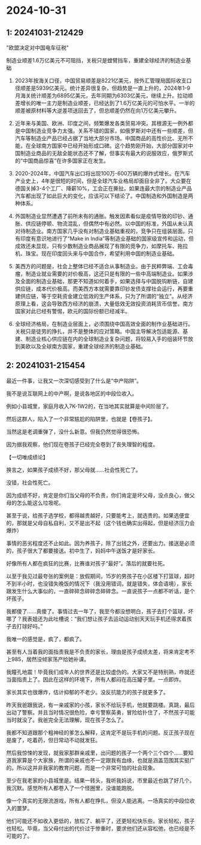 # 2024-10-31

## 1: 20241031-212429

"欧盟决定对中国电车征税"

制造业顺差1.6万亿美元不可阻挡，关税只是螳臂挡车，重建全球经济的制造业基础

1. 2023年按海关口径，中国贸易顺差是8221亿美元，按外汇管理局国际收支口径顺差是5939亿美元。统计差异很复杂，但趋势是一直上升的，2024年1-9月海关统计顺差为6895亿美元，去年同期为6303亿美元，继续上升。拉动顺差增长的唯一主力是制造业顺差，已经达到了1.6万亿美元的可怕水平。一半的顺差被原材料等大逆差项送回去了，但总顺差仍然在向1万亿美元攀升。

2. 近年来与美国、欧洲、印度之间，频繁爆发各类贸易冲突。其根源无一例外都是中国制造业竞争力太强。关系不错的国家，如俄罗斯对中还有一些顺差，但汽车等制造业产品已经占据了当地大部分市场。中国商品的高性价比、无所不能，在全球南方国家中已经开始形成口碑。这个趋势刚开始，大部分国家对中国制造业商品的无敌全能状态还不了解，但事实有最大的说服效应，俄罗斯式的“中国商品惊喜”在许多国家正在发生。

3. 2020-2024年，中国汽车出口将出现100万-600万辆的爆炸式增长。在汽车产业史上，4年是很短的时间，但是全球汽车业格局却面目全非了。大众要在德国关掉3-4个工厂、降薪10%，工会正在撕扯。如果连最大宗的制造业产品汽车都出现了如此巨大的变化，应该可以下结论了。中国制造和外国制造是两种体系。

4. 外国制造业显然遭遇了前所未有的通胀。触发因素看似是疫情导致的印钞、通胀、供应链停顿、物流混乱，但偶然中有必然。以中国的标准，外国从未认真对待制造业。南方国家几乎没有对制造业基础重视的，竞争只在组装层面。只有印度有意识地进行了“Make in India”等制造业基础的国家级宣传和运动，但成效还未显现，只有少数制造业商品展现了有限的竞争力，如摩托车、拖拉机、珠宝。现在印度回头来与中国合作，希望利用中国的制造业基础。

5. 美西方的问题是，社会上整体已经不适合从事制造业。由于民粹弊端、工会毒瘤，制造业就业需要的对价极高，这还只是有限的一些中高端制造业。如果涉及全面的制造业基础，那更不知道如何着手，如果选择与中国脱钩断链，自建供应链，成本代价极高。而美西方本就需要靠印钞发债支撑社会运行，再要重建供应链，等于空耗资金建立低效的生产体系，只为了所谓的“独立”。从经济原理上看，这会导致西方经济的崩溃，大量低效无效投资消耗货币信誉。南方国家对此已经有警惕，欧元的国际份额已经减半。

6. 全球经济格局，在制造业层面上，必须围绕中国高效全面的制作业基础进行。关税只是徒劳的挣扎，并不是整体的应对策略。中国主导解决包适能源、基建、制造业核心供应链在内的全球制造业复杂问题，将较易入手的组装环节放到美欧以及全球南方国家，重建全球经济的制造业基础。

## 2: 20241031-215454

最近一件事，让我又一次深切感受到了什么是“中产陷阱”。

我不是说互联网上的中产啊，是说各地区的中段位收入。

例如小县城里，家庭月收入7K-1W2的，在当地其实就算是中间阶层了。

然后这群人，陷入了一个非常尴尬的陷阱里，也就是【卷孩子】。

当然这是老调重弹了，没什么新意。但我仍然觉得很恐怖。

因为据我观察，他们现在卷孩子已经完全卷到了丧失理智的程度。

【一切唯成绩论】

换言之，如果孩子成绩不好，那父母就……社会性死亡了。

没错，社会性死亡。

因为成绩不好，肯定是你们当父母的不负责，你们肯定是坏父母，没点良心，做父母的怎么能这么垃圾呢。

甚至于说，给孩子选学校，都得越贵越好，只要能考上，就选贵的。如果选便宜的，那就是父母自私自利，又不是出不起（这个钱也确实出得起，但是经济压力会爆炸）

事情的恶劣程度还不止如此。因为养孩子，除了出钱之外，还要出力。接送是必须的，孩子很大了都要接送。初中生了，妈妈中午送饭才是好家长。

好像所有人都在疯狂的比赛，比赛谁对孩子“最好”。落后的就要社死。

以至于我见过最夸张的案例是：放假期间，15岁的男孩子在小区楼下打篮球，超时不到半小时，也没错失晚饭的情况下（我没用错词，就是错失，体会语境），家长跟发生什么大事似的，一直碎碎念碎碎念碎碎念。一直说孩子一点都不听话，是个坏孩子。

我都傻了……真傻了。事情过去一年了，我至今都没想明白，孩子去打个篮球，坏哪了？我表姐还为此吐槽说：“我们想让孩子去运动运动别天天玩手机还得求着孩子去打球好吗。”

我唯一的感觉是，疯了，都疯了。

甚至有人当着我的面指责我是不负责的家长，理由是孩子成绩太差，将来肯定考不上985，居然没倾家荡产给她补课。

我瞳孔地震！毕竟我们成年人的世界还是比较虚伪的。大家又不是特别熟，咋就还当面指责上了。因此在这样的环境下，所有人都闷在高压罐子里。一点即炸。

家长其实也很爆炸，估计抑郁的不老少。没反抗能力的孩子就更多了。

昨天我爸跟我说，有一亲戚家的小孩，家长不给玩手机，他就要跳楼。真跳，最后出动了警察。并且当时情况很危险，幸亏警察英勇，冒险给扑住了，不然孩子可能当时就没了。我爸完全无法理解，现在孩子怎么了。

我都不知道跟那个粗神经的爹怎么解释，这肯定不是玩手机的问题。反正孩子现在是废了，吃着药，但日常动不动就发狂。

然后我惊悚的发现，就我家那群亲戚里，出问题的孩子一个两个三个四个……要知道我家算是个大家族，所谓的亲戚也不一定跟我有血缘，也就是涵盖范围其实挺广的。所以这并非我家的教育问题，而是一个非常可怕的社会现象。

至少在我老家的小县城里是。结果一转头，我听我妈说，市里最近也跳了好几个。我沉默。感觉所有人都卷入了一个怪圈里，没谁能跑脱。

像一个真实的无限流游戏，所有人都在挣扎，但没人能逃离。一场真实的中段位收入的噩梦。

他们可能还不如收入更低的，放松了、躺平了，还更轻松快乐些。家长轻松，孩子也轻松。毕竟，当父母付出的代价过于惨重时，要求他们还从容松弛，也已经是不可能的了。

